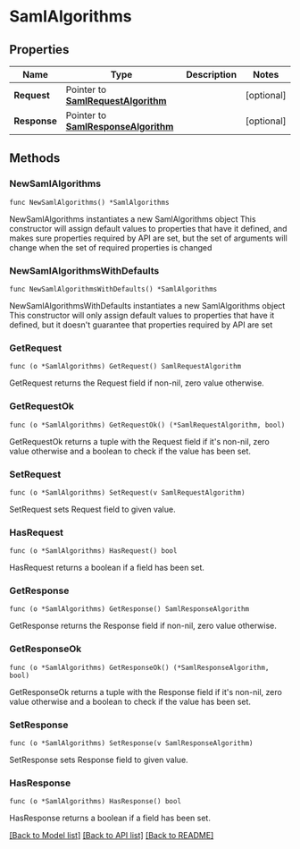 # SamlAlgorithms

## Properties

Name | Type | Description | Notes
------------ | ------------- | ------------- | -------------
**Request** | Pointer to [**SamlRequestAlgorithm**](SamlRequestAlgorithm.md) |  | [optional] 
**Response** | Pointer to [**SamlResponseAlgorithm**](SamlResponseAlgorithm.md) |  | [optional] 

## Methods

### NewSamlAlgorithms

`func NewSamlAlgorithms() *SamlAlgorithms`

NewSamlAlgorithms instantiates a new SamlAlgorithms object
This constructor will assign default values to properties that have it defined,
and makes sure properties required by API are set, but the set of arguments
will change when the set of required properties is changed

### NewSamlAlgorithmsWithDefaults

`func NewSamlAlgorithmsWithDefaults() *SamlAlgorithms`

NewSamlAlgorithmsWithDefaults instantiates a new SamlAlgorithms object
This constructor will only assign default values to properties that have it defined,
but it doesn't guarantee that properties required by API are set

### GetRequest

`func (o *SamlAlgorithms) GetRequest() SamlRequestAlgorithm`

GetRequest returns the Request field if non-nil, zero value otherwise.

### GetRequestOk

`func (o *SamlAlgorithms) GetRequestOk() (*SamlRequestAlgorithm, bool)`

GetRequestOk returns a tuple with the Request field if it's non-nil, zero value otherwise
and a boolean to check if the value has been set.

### SetRequest

`func (o *SamlAlgorithms) SetRequest(v SamlRequestAlgorithm)`

SetRequest sets Request field to given value.

### HasRequest

`func (o *SamlAlgorithms) HasRequest() bool`

HasRequest returns a boolean if a field has been set.

### GetResponse

`func (o *SamlAlgorithms) GetResponse() SamlResponseAlgorithm`

GetResponse returns the Response field if non-nil, zero value otherwise.

### GetResponseOk

`func (o *SamlAlgorithms) GetResponseOk() (*SamlResponseAlgorithm, bool)`

GetResponseOk returns a tuple with the Response field if it's non-nil, zero value otherwise
and a boolean to check if the value has been set.

### SetResponse

`func (o *SamlAlgorithms) SetResponse(v SamlResponseAlgorithm)`

SetResponse sets Response field to given value.

### HasResponse

`func (o *SamlAlgorithms) HasResponse() bool`

HasResponse returns a boolean if a field has been set.


[[Back to Model list]](../README.md#documentation-for-models) [[Back to API list]](../README.md#documentation-for-api-endpoints) [[Back to README]](../README.md)


